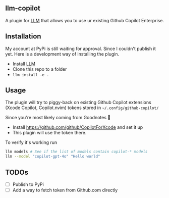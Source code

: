 ## llm-copilot

A plugin for [LLM](https://llm.datasette.io) that allows you to use ur existing Github Copilot Enterprise.

## Installation

My account at PyPi is still waiting for approval. Since I couldn't publish it yet. Here is a development way of installing the plugin.

- Install [LLM](https://llm.datasette.io)
- Clone this repo to a folder
- `llm install -e .`

## Usage

The plugin will try to piggy-back on existing Github Copilot extensions (Xcode Copilot, Copilot.nvim) tokens stored in `~/.config/github-copilot/`

Since you're most likely coming from Goodnotes 👋

- Install <https://github.com/github/CopilotForXcode> and set it up
- This plugin will use the token there.

To verify it's working run

```bash
llm models # See if the list of models contain copilot-* models
llm --model "copilot-gpt-4o" "Hello world"
```

## TODOs

- [ ] Publish to PyPi
- [ ] Add a way to fetch token from Github.com directly
